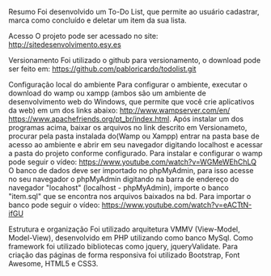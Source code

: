 Resumo
	Foi desenvolvido um To-Do List, que permite ao usuário cadastrar, marca como concluído e deletar um item da sua lista.

Acesso
	O projeto pode ser acessado no site:
	http://sitedesenvolvimento.esy.es

Versionamento
	Foi utilizado o github para versionamento, o download pode ser feito em:
	https://github.com/pabloricardo/todolist.git


Configuração local do ambiente
	Para configurar o ambiente, executar o download do wamp ou xampp (ambos são um ambiente de desenvolvimento web do Windows, que permite que você crie aplicativos da web) em um dos links abaixo:
	http://www.wampserver.com/en/
	https://www.apachefriends.org/pt_br/index.html.
	Após instalar um dos programas acima, baixar os arquivos no link descrito em Versionameto, procurar pela pasta instalada do(Wamp ou Xampp) entrar na pasta base de acesso ao ambiente e abrir em seu navegador digitando localhost e acessar a pasta do projeto conforme configurado.
	Para instalar e configurar o wamp pode seguir o vídeo:
	https://www.youtube.com/watch?v=WGMeWEhChLQ
	O banco de dados deve ser importado no phpMyAdmin, para isso acesse no seu navegador o phpMyAdmin digitando na barra de endereço do navegador "locahost" (localhost - phpMyAdmin), importe o banco "item.sql" que se encontra nos arquivos baixados na bd.
	Para importar o banco pode seguir o vídeo:
	https://www.youtube.com/watch?v=eACTtN-ifGU

Estrutura e organização
	Foi utilizado arquitetura VMMV (View-Model, Model-View), desenvolvido em PHP utilizando como banco MySql. Como framework foi utilizado bibliotecas como jquery, jqueryValidate. Para criação das páginas de forma responsiva foi utilizado Bootstrap, Font Awesome, HTML5 e CSS3.